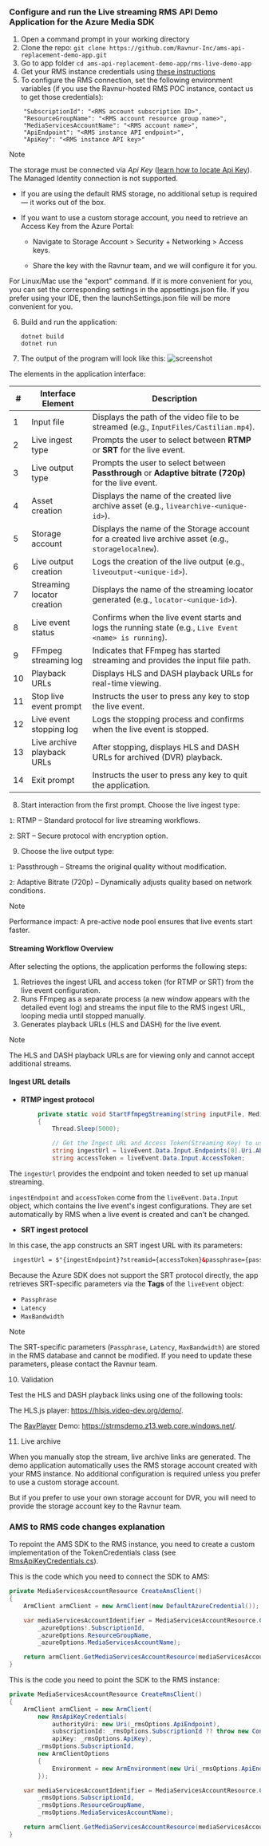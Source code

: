 ### Configure and run the Live streaming RMS API Demo Application for the Azure Media SDK

1. Open a command prompt in your working directory
2. Clone the repo: ```git clone https://github.com/Ravnur-Inc/ams-api-replacement-demo-app.git```
3. Go to app folder ```cd ams-api-replacement-demo-app/rms-live-demo-app```
4. Get your RMS instance credentials using [these instructions]([../docs/how-to-get-credentials.md](https://github.com/Ravnur-Inc/ams-api-replacement-demo-app/blob/main/docs/how-to-get-credentials.md))
5. To configure the RMS connection, set the following environment variables (if you use the Ravnur-hosted RMS POC instance, contact us to get those credentials):

```
    "SubscriptionId": "<RMS account subscription ID>",
    "ResourceGroupName": "<RMS account resource group name>",
    "MediaServicesAccountName": "<RMS account name>",
    "ApiEndpoint": "<RMS instance API endpoint>",
    "ApiKey": "<RMS instance API key>"
```
    
> [!NOTE]
> The storage must be connected via *Api Key* ([learn how to locate Api Key]([../docs/how-to-get-credentials.md](https://github.com/Ravnur-Inc/ams-api-replacement-demo-app/blob/main/docs/how-to-get-credentials.md))). The Managed Identity connection is not supported. 
> - If you are using the default RMS storage, no additional setup is required — it works out of the box.
> - If you want to use a custom storage account, you need to retrieve an Access Key from the Azure Portal:
>
>   - Navigate to Storage Account > Security + Networking > Access keys.
> 
>   - Share the key with the Ravnur team, and we will configure it for you.


  For Linux/Mac use the "export" command. If it is more convenient for you, you can set the corresponding settings in the appsettings.json file. If you prefer using your IDE, then the launchSettings.json file will be more convenient for you.

6. Build and run the application:

    ```console
    dotnet build
    dotnet run
    ```
    


7. The output of the program will look like this:
![screenshot](live-app-demo.png)

The elements  in the application interface:

| #  | Interface Element            | Description                                                                                              |
|----|------------------------------|----------------------------------------------------------------------------------------------------------|
| 1  | Input file                  | Displays the path of the video file to be streamed (e.g., `InputFiles/Castilian.mp4`).                   |
| 2  | Live ingest type               | Prompts the user to select between **RTMP** or **SRT** for the live event.    |
| 3  | Live output type            | Prompts the user to select between **Passthrough** or **Adaptive bitrate (720p)** for the live event.    |
| 4  | Asset creation          | Displays the name of the created live archive asset (e.g., `livearchive-<unique-id>`).                  |
| 5  | Storage account         | Displays the name of the Storage account for a created live archive asset (e.g., `storagelocalnew`).                  |
| 6  | Live output creation     | Logs the creation of the live output (e.g., `liveoutput-<unique-id>`).                                   |
| 7  | Streaming locator creation         | Displays the name of the streaming locator generated (e.g., `locator-<unique-id>`).                     |
| 8  | Live event status           | Confirms when the live event starts and logs the running state (e.g., `Live Event <name> is running`).   |
| 9  | FFmpeg streaming log        | Indicates that FFmpeg has started streaming and provides the input file path.                           |
| 10  | Playback URLs               | Displays HLS and DASH playback URLs for real-time viewing.                                              |
| 11  | Stop live event prompt      | Instructs the user to press any key to stop the live event.                                              |
| 12 | Live event stopping log     | Logs the stopping process and confirms when the live event is stopped.                                  |
| 13 | Live archive playback URLs           | After stopping, displays HLS and DASH URLs for archived (DVR) playback.                                 |
| 14 | Exit prompt           | Instructs the user to press any key to quit the application.                                    |
8. Start interaction from the first prompt. Choose the live ingest  type:
   
`1`: RTMP  – Standard protocol for live streaming workflows.

`2`: SRT – Secure protocol with encryption option.



  
9. Choose the live output type:
    
`1`: Passthrough – Streams the original quality without modification.

`2`: Adaptive Bitrate (720p) – Dynamically adjusts quality based on network conditions.

> [!NOTE]
> Performance impact:
> A pre-active node pool ensures that live events start faster.

#### Streaming Workflow Overview

After selecting the options, the application performs the following steps:
1. Retrieves the ingest URL and access token (for RTMP or SRT) from the live event configuration.
2. Runs FFmpeg as a separate process (a new window appears with the detailed event log) and streams the input file to the RMS ingest URL, looping media until stopped manually. 
3. Generates playback URLs (HLS and DASH) for the live event.
   

> [!NOTE]
> The HLS and DASH playback URLs are for viewing only and cannot accept additional streams.

#### Ingest URL details

- __RTMP ingest protocol__

```csharp
        private static void StartFfmpegStreaming(string inputFile, MediaLiveEventResource liveEvent)
        {
            Thread.Sleep(5000);

            // Get the Ingest URL and Access Token(Streaming Key) to use in streaming app for RTMP
            string ingestUrl = liveEvent.Data.Input.Endpoints[0].Uri.AbsoluteUri;  
            string accessToken = liveEvent.Data.Input.AccessToken;
```

The `ingestUrl` provides the endpoint and token needed to set up manual streaming.

`ingestEndpoint` and `accessToken` come from the `liveEvent.Data.Input` object, which contains the live event's ingest configurations. They are set automatically by RMS when a live event is created and can't be changed.
- __SRT ingest protocol__

In this case, the app constructs an SRT ingest URL with its parameters:
```html
 ingestUrl = $"{ingestEndpoint}?streamid={accessToken}&passphrase={passphrase}&mode=caller&latency={latency}&pbkeylen=16&encrypt=1&maxbw={maxBandwidth}"
```

Because the Azure SDK does not support the SRT protocol directly, the app retrieves SRT-specific parameters via the __Tags__ of the `liveEvent` object:
- `Passphrase`
- `Latency`
- `MaxBandwidth`

> [!NOTE]
> The SRT-specific parameters (`Passphrase`, `Latency`, `MaxBandwidth`) are stored in the RMS database and cannot be modified. If you need to update these parameters, please contact the Ravnur team.


10. Validation
    
Test the HLS and DASH playback links using one of the following tools:

The HLS.js player: https://hlsjs.video-dev.org/demo/.

The [RavPlayer](https://github.com/Ravnur-Inc/ravplayer) Demo: https://strmsdemo.z13.web.core.windows.net/. 

11. Live archive

When you manually stop the stream, live archive links are generated. The demo application automatically uses the RMS storage account created with your RMS instance. No additional configuration is required unless you prefer to use a custom storage account.

But if you prefer to use your own storage account for DVR, you will need to provide the storage account key to the Ravnur team.
    

### AMS to RMS code changes explanation

To repoint the AMS SDK to the RMS instance, you need to create a custom implementation of the TokenCredentials class (see [RmsApiKeyCredentials.cs](https://github.com/Ravnur-Inc/ams-api-replacement-demo-app/blob/main/sdk-azure-resource-manager-demo/RmsApiKeyCredentials.cs)).

This is the code which you need to connect the SDK to AMS:

```csharp
private MediaServicesAccountResource CreateAmsClient()
{
    ArmClient armClient = new ArmClient(new DefaultAzureCredential());

    var mediaServicesAccountIdentifier = MediaServicesAccountResource.CreateResourceIdentifier(
        _azureOptions!.SubscriptionId,
        _azureOptions.ResourceGroupName,
        _azureOptions.MediaServicesAccountName);

    return armClient.GetMediaServicesAccountResource(mediaServicesAccountIdentifier);
}
```

This is the code you need to point the SDK to the RMS instance:

```csharp
private MediaServicesAccountResource CreateRmsClient()
{
    ArmClient armClient = new ArmClient(
        new RmsApiKeyCredentials(
            authorityUri: new Uri(_rmsOptions.ApiEndpoint),
            subscriptionId: _rmsOptions.SubscriptionId ?? throw new ConfigurationErrorsException("Rms SubscriptionId is missing"),
            apiKey: _rmsOptions.ApiKey),
        _rmsOptions.SubscriptionId,
        new ArmClientOptions
        {
            Environment = new ArmEnvironment(new Uri(_rmsOptions.ApiEndpoint), "test"),
        });

    var mediaServicesAccountIdentifier = MediaServicesAccountResource.CreateResourceIdentifier(
        _rmsOptions.SubscriptionId,
        _rmsOptions.ResourceGroupName,
        _rmsOptions.MediaServicesAccountName);

    return armClient.GetMediaServicesAccountResource(mediaServicesAccountIdentifier);
}
```
